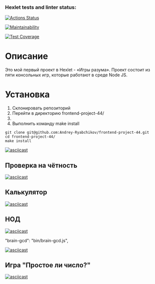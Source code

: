 ### Hexlet tests and linter status:
[![Actions Status](https://github.com/Andrey-Ryabchikov/frontend-project-44/workflows/hexlet-check/badge.svg)](https://github.com/Andrey-Ryabchikov/frontend-project-44/actions)

[![Maintainability](https://api.codeclimate.com/v1/badges/fde79cc98e1e586da0f2/maintainability)](https://codeclimate.com/github/Andrey-Ryabchikov/frontend-project-44/maintainability)

[![Test Coverage](https://api.codeclimate.com/v1/badges/fde79cc98e1e586da0f2/test_coverage)](https://codeclimate.com/github/Andrey-Ryabchikov/frontend-project-44/test_coverage)

# Описание
Это мой первый проект в Hexlet - «Игры разума».
Проект состоит из пяти консольных игр, которые работают в среде Node JS.

# Установка
<ol>
    <li>Склонировать репозиторий</li>
    <li>Перейти в директорию frontend-project-44/<li>
    <li>Выполнить команду make install</li>
</ol>

```
git clone git@github.com:Andrey-Ryabchikov/frontend-project-44.git
cd frontend-project-44/
make install
```

[![asciicast](https://asciinema.org/a/u4MWvN8Mb4dKMlBFHYhLhJGhJ.svg)](https://asciinema.org/a/u4MWvN8Mb4dKMlBFHYhLhJGhJ)

## Проверка на чётность

[![asciicast](https://asciinema.org/a/GYtxSDYIOwB1DqVNDpmL9ns0G.svg)](https://asciinema.org/a/GYtxSDYIOwB1DqVNDpmL9ns0G)

## Калькулятор

[![asciicast](https://asciinema.org/a/jO6nH4UEZFgICFOaLYBw7ZIl3.svg)](https://asciinema.org/a/jO6nH4UEZFgICFOaLYBw7ZIl3)

## НОД

[![asciicast](https://asciinema.org/a/9Kx6OjnqKZyTM7gPdZbfIRE5c.svg)](https://asciinema.org/a/9Kx6OjnqKZyTM7gPdZbfIRE5c)

"brain-gcd": "bin/brain-gcd.js",

[![asciicast](https://asciinema.org/a/9sd20TC9XvpVkOELzartFooaG.svg)](https://asciinema.org/a/9sd20TC9XvpVkOELzartFooaG)

## Игра "Простое ли число?"

[![asciicast](https://asciinema.org/a/IHBdyDzCWcBQxkfBEraUIuJ5T.svg)](https://asciinema.org/a/IHBdyDzCWcBQxkfBEraUIuJ5T)
